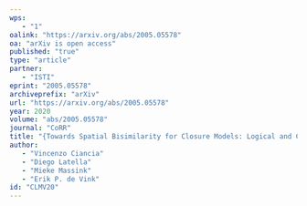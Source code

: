 ```yaml
---
wps: 
   - "1"
oalink: "https://arxiv.org/abs/2005.05578"
oa: "arXiv is open access"
published: "true"
type: "article"
partner: 
   - "ISTI"
eprint: "2005.05578"
archiveprefix: "arXiv"
url: "https://arxiv.org/abs/2005.05578"
year: 2020
volume: "abs/2005.05578"
journal: "CoRR"
title: "{Towards Spatial Bisimilarity for Closure Models: Logical and Coalgebraic Characterisations}"
author: 
   - "Vincenzo Ciancia"
   - "Diego Latella"
   - "Mieke Massink"
   - "Erik P. de Vink"
id: "CLMV20"
---
```

